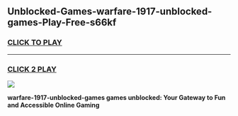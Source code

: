
## Unblocked-Games-warfare-1917-unblocked-games-Play-Free-s66kf
<h3>
<a href="https://premium76.site?title=warfare-1917-unblocked-games&ref=23A">CLICK TO PLAY</a></h3>
<hr>

<h3>
<a href="https://premium76.site?title=warfare-1917-unblocked-games&ref=23A">CLICK 2 PLAY</a>
  
</h3>

<a href="https://premium76.site?title=warfare-1917-unblocked-games&ref=23A"><img src="https://clearcache.store/games.png"></a>


**warfare-1917-unblocked-games games unblocked: Your Gateway to Fun and Accessible Online Gaming**
